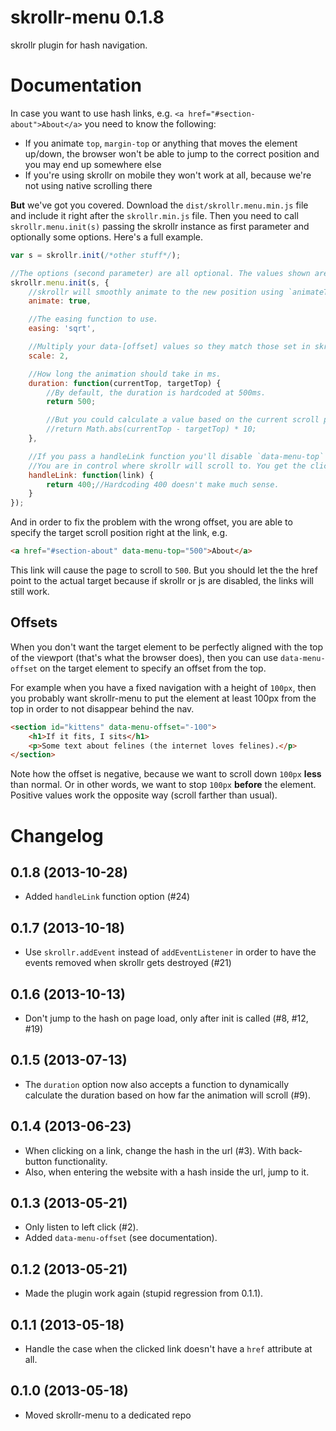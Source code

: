 skrollr-menu 0.1.8
============

skrollr plugin for hash navigation.


Documentation
=====

In case you want to use hash links, e.g. `<a href="#section-about">About</a>` you need to know the following:

* If you animate `top`, `margin-top` or anything that moves the element up/down, the browser won't be able to jump to the correct position and you may end up somewhere else
* If you're using skrollr on mobile they won't work at all, because we're not using native scrolling there

**But** we've got you covered.  Download the `dist/skrollr.menu.min.js` file and include it right after the `skrollr.min.js` file. Then you need to call `skrollr.menu.init(s)` passing the skrollr instance as first parameter and optionally some options. Here's a full example.

```js
var s = skrollr.init(/*other stuff*/);

//The options (second parameter) are all optional. The values shown are the default values.
skrollr.menu.init(s, {
	//skrollr will smoothly animate to the new position using `animateTo`.
	animate: true,

	//The easing function to use.
	easing: 'sqrt',

	//Multiply your data-[offset] values so they match those set in skrollr.init
	scale: 2,

	//How long the animation should take in ms.
	duration: function(currentTop, targetTop) {
		//By default, the duration is hardcoded at 500ms.
		return 500;

		//But you could calculate a value based on the current scroll position (`currentTop`) and the target scroll position (`targetTop`).
		//return Math.abs(currentTop - targetTop) * 10;
	},

	//If you pass a handleLink function you'll disable `data-menu-top` and `data-menu-offset`.
	//You are in control where skrollr will scroll to. You get the clicked link as a parameter and are expected to return a number.
	handleLink: function(link) {
		return 400;//Hardcoding 400 doesn't make much sense.
	}
});
```

And in order to fix the problem with the wrong offset, you are able to specify the target scroll position right at the link, e.g.

```html
<a href="#section-about" data-menu-top="500">About</a>
```

This link will cause the page to scroll to `500`. But you should let the the href point to the actual target because if skrollr or js are disabled, the links will still work.


Offsets
-----

When you don't want the target element to be perfectly aligned with the top of the viewport (that's what the browser does), then you can use `data-menu-offset` on the target element to specify an offset from the top.

For example when you have a fixed navigation with a height of `100px`, then you probably want skrollr-menu to put the element at least 100px from the top in order to not disappear behind the nav.

```html
<section id="kittens" data-menu-offset="-100">
    <h1>If it fits, I sits</h1>
    <p>Some text about felines (the internet loves felines).</p>
</section>
```

Note how the offset is negative, because we want to scroll down `100px` **less** than normal. Or in other words, we want to stop `100px` **before** the element. Positive values work the opposite way (scroll farther than usual).


Changelog
====

0.1.8 (2013-10-28)
-----

* Added `handleLink` function option (#24)

0.1.7 (2013-10-18)
-----

* Use `skrollr.addEvent` instead of `addEventListener` in order to have the events removed when skrollr gets destroyed (#21)

0.1.6 (2013-10-13)
-----

* Don't jump to the hash on page load, only after init is called (#8, #12, #19)

0.1.5 (2013-07-13)
-----

* The `duration` option now also accepts a function to dynamically calculate the duration based on how far the animation will scroll (#9).

0.1.4 (2013-06-23)
-----

* When clicking on a link, change the hash in the url (#3). With back-button functionality.
* Also, when entering the website with a hash inside the url, jump to it.

0.1.3 (2013-05-21)
-----

* Only listen to left click (#2).
* Added `data-menu-offset` (see documentation).

0.1.2 (2013-05-21)
-----

* Made the plugin work again (stupid regression from 0.1.1).

0.1.1 (2013-05-18)
-----

* Handle the case when the clicked link doesn't have a `href` attribute at all.

0.1.0 (2013-05-18)
-----

* Moved skrollr-menu to a dedicated repo
